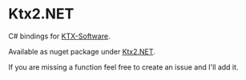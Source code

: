 # Ktx2.NET

C# bindings for [KTX-Software](https://github.com/BoyBaykiller/KTX-Software).

Available as nuget package under [Ktx2.NET](https://www.nuget.org/packages/Ktx2.NET).

If you are missing a function feel free to create an issue and I'll add it.